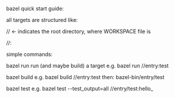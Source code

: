 bazel quick start guide:

all targets are structured like:

// <- indicates the root directory, where WORKSPACE file is

//<path to file>:<target name>

simple commands:

bazel run <target>
run (and maybe build) a target
e.g. bazel run //entry:test

bazel build <target>
e.g. bazel build //entry:test
then:
bazel-bin/entry/test

bazel test <test target>
e.g. bazel test --test_output=all //entry/test:hello_

